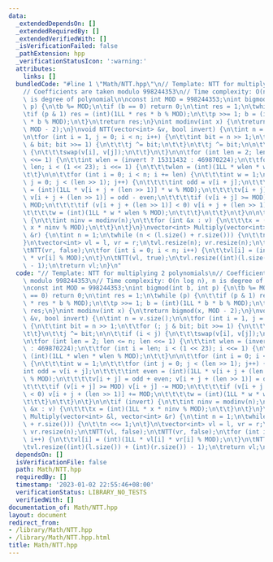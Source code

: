 ```yaml
---
data:
  _extendedDependsOn: []
  _extendedRequiredBy: []
  _extendedVerifiedWith: []
  _isVerificationFailed: false
  _pathExtension: hpp
  _verificationStatusIcon: ':warning:'
  attributes:
    links: []
  bundledCode: "#line 1 \"Math/NTT.hpp\"\n// Template: NTT for multiplying 2 polynomials\n\
    // Coefficients are taken modulo 998244353\n// Time complexity: O(n log n), n\
    \ is degree of polynomial\n\nconst int MOD = 998244353;\nint bigmod(int b, int\
    \ p) {\n\tb %= MOD;\n\tif (b == 0) return 0;\n\tint res = 1;\n\twhile (p) {\n\t\
    \tif (p & 1) res = (int)(1LL * res * b % MOD);\n\t\tp >>= 1; b = (int)(1LL * b\
    \ * b % MOD);\n\t}\n\treturn res;\n}\nint modinv(int x) {\n\treturn bigmod(x,\
    \ MOD - 2);\n}\nvoid NTT(vector<int> &v, bool invert) {\n\tint n = v.size();\n\
    \n\tfor (int i = 1, j = 0; i < n; i++) {\n\t\tint bit = n >> 1;\n\t\tfor (; j\
    \ & bit; bit >>= 1) {\n\t\t\tj ^= bit;\n\t\t}\n\t\tj ^= bit;\n\n\t\tif (i < j)\
    \ {\n\t\t\tswap(v[i], v[j]);\n\t\t}\n\t}\n\n\tfor (int len = 2; len <= n; len\
    \ <<= 1) {\n\t\tint wlen = (invert ? 15311432 : 469870224);\n\t\tfor (int i =\
    \ len; i < (1 << 23); i <<= 1) {\n\t\t\twlen = (int)(1LL * wlen * wlen % MOD);\n\
    \t\t}\n\n\t\tfor (int i = 0; i < n; i += len) {\n\t\t\tint w = 1;\n\t\t\tfor (int\
    \ j = 0; j < (len >> 1); j++) {\n\t\t\t\tint odd = v[i + j];\n\t\t\t\tint even\
    \ = (int)(1LL * v[i + j + (len >> 1)] * w % MOD);\n\t\t\t\tv[i + j] = odd + even;\
    \ v[i + j + (len >> 1)] = odd - even;\n\t\t\t\tif (v[i + j] >= MOD) v[i + j] -=\
    \ MOD;\n\t\t\t\tif (v[i + j + (len >> 1)] < 0) v[i + j + (len >> 1)] += MOD;\n\
    \t\t\t\tw = (int)(1LL * w * wlen % MOD);\n\t\t\t}\n\t\t}\n\t}\n\n\tif (invert)\
    \ {\n\t\tint ninv = modinv(n);\n\t\tfor (int &x : v) {\n\t\t\tx = (int)(1LL *\
    \ x * ninv % MOD);\n\t\t}\n\t}\n}\nvector<int> Multiply(vector<int> &l, vector<int>\
    \ &r) {\n\tint n = 1;\n\twhile (n < (l.size() + r.size())) {\n\t\tn <<= 1;\n\t\
    }\n\tvector<int> vl = l, vr = r;\n\tvl.resize(n); vr.resize(n);\n\tNTT(vl, false);\n\
    \tNTT(vr, false);\n\tfor (int i = 0; i < n; i++) {\n\t\tvl[i] = (int)(1LL * vl[i]\
    \ * vr[i] % MOD);\n\t}\n\tNTT(vl, true);\n\tvl.resize((int)(l.size()) + (int)(r.size())\
    \ - 1);\n\treturn vl;\n}\n"
  code: "// Template: NTT for multiplying 2 polynomials\n// Coefficients are taken\
    \ modulo 998244353\n// Time complexity: O(n log n), n is degree of polynomial\n\
    \nconst int MOD = 998244353;\nint bigmod(int b, int p) {\n\tb %= MOD;\n\tif (b\
    \ == 0) return 0;\n\tint res = 1;\n\twhile (p) {\n\t\tif (p & 1) res = (int)(1LL\
    \ * res * b % MOD);\n\t\tp >>= 1; b = (int)(1LL * b * b % MOD);\n\t}\n\treturn\
    \ res;\n}\nint modinv(int x) {\n\treturn bigmod(x, MOD - 2);\n}\nvoid NTT(vector<int>\
    \ &v, bool invert) {\n\tint n = v.size();\n\n\tfor (int i = 1, j = 0; i < n; i++)\
    \ {\n\t\tint bit = n >> 1;\n\t\tfor (; j & bit; bit >>= 1) {\n\t\t\tj ^= bit;\n\
    \t\t}\n\t\tj ^= bit;\n\n\t\tif (i < j) {\n\t\t\tswap(v[i], v[j]);\n\t\t}\n\t}\n\
    \n\tfor (int len = 2; len <= n; len <<= 1) {\n\t\tint wlen = (invert ? 15311432\
    \ : 469870224);\n\t\tfor (int i = len; i < (1 << 23); i <<= 1) {\n\t\t\twlen =\
    \ (int)(1LL * wlen * wlen % MOD);\n\t\t}\n\n\t\tfor (int i = 0; i < n; i += len)\
    \ {\n\t\t\tint w = 1;\n\t\t\tfor (int j = 0; j < (len >> 1); j++) {\n\t\t\t\t\
    int odd = v[i + j];\n\t\t\t\tint even = (int)(1LL * v[i + j + (len >> 1)] * w\
    \ % MOD);\n\t\t\t\tv[i + j] = odd + even; v[i + j + (len >> 1)] = odd - even;\n\
    \t\t\t\tif (v[i + j] >= MOD) v[i + j] -= MOD;\n\t\t\t\tif (v[i + j + (len >> 1)]\
    \ < 0) v[i + j + (len >> 1)] += MOD;\n\t\t\t\tw = (int)(1LL * w * wlen % MOD);\n\
    \t\t\t}\n\t\t}\n\t}\n\n\tif (invert) {\n\t\tint ninv = modinv(n);\n\t\tfor (int\
    \ &x : v) {\n\t\t\tx = (int)(1LL * x * ninv % MOD);\n\t\t}\n\t}\n}\nvector<int>\
    \ Multiply(vector<int> &l, vector<int> &r) {\n\tint n = 1;\n\twhile (n < (l.size()\
    \ + r.size())) {\n\t\tn <<= 1;\n\t}\n\tvector<int> vl = l, vr = r;\n\tvl.resize(n);\
    \ vr.resize(n);\n\tNTT(vl, false);\n\tNTT(vr, false);\n\tfor (int i = 0; i < n;\
    \ i++) {\n\t\tvl[i] = (int)(1LL * vl[i] * vr[i] % MOD);\n\t}\n\tNTT(vl, true);\n\
    \tvl.resize((int)(l.size()) + (int)(r.size()) - 1);\n\treturn vl;\n}\n"
  dependsOn: []
  isVerificationFile: false
  path: Math/NTT.hpp
  requiredBy: []
  timestamp: '2023-01-02 22:55:46+08:00'
  verificationStatus: LIBRARY_NO_TESTS
  verifiedWith: []
documentation_of: Math/NTT.hpp
layout: document
redirect_from:
- /library/Math/NTT.hpp
- /library/Math/NTT.hpp.html
title: Math/NTT.hpp
---
```

